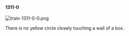 #### 1311-0
![train-1311-0-0.png](https://github.com/lil-lab/nlvr/raw/master/nlvr/train/images/9/train-1311-0-0.png "train-1311-0-0.png")

There is no yellow circle closely touching a wall of a box.